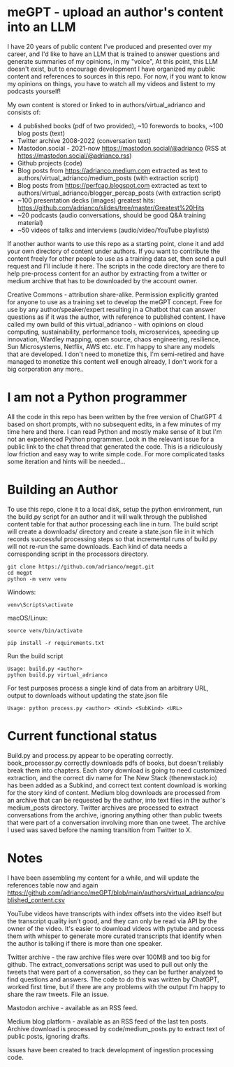# meGPT - upload an author's content into an LLM

I have 20 years of public content I've produced and presented over my career, and I'd like to have an LLM that is trained to answer questions and generate summaries of my opinions, in my "voice", At this point, this LLM doesn't exist, but to encourage development I have organized my public content and references to sources in this repo. For now, if you want to know my opinions on things, you have to watch all my videos and listent to my podcasts yourself!

My own content is stored or linked to in authors/virtual_adrianco and consists of:
- 4 published books (pdf of two provided), ~10 forewords to books, ~100 blog posts (text)
- Twitter archive 2008-2022 (conversation text)
- Mastodon.social - 2021-now https://mastodon.social/@adrianco (RSS at https://mastodon.social/@adrianco.rss)
- Github projects (code)
- Blog posts from https://adrianco.medium.com extracted as text to authors/virtual_adrianco/medium_posts (with extraction script)
- Blog posts from https://perfcap.blogspot.com extracted as text to authors/virtual_adrianco/blogger_percap_posts (with extraction script)
- ~100 presentation decks (images) greatest hits: https://github.com/adrianco/slides/tree/master/Greatest%20Hits
- ~20 podcasts (audio conversations, should be good Q&A training material)
- ~50 videos of talks and interviews (audio/video/YouTube playlists)

If another author wants to use this repo as a starting point, clone it and add your own directory of content under authors. If you want to contribute the content freely for other people to use as a training data set, then send a pull request and I'll include it here. The scripts in the code directory are there to help pre-process content for an author by extracting from a twitter or medium archive that has to be downloaded by the account owner.

Creative Commons - attribution share-alike. Permission explicitly granted for anyone to use as a training set to develop the meGPT concept. Free for use by any author/speaker/expert resulting in a Chatbot that can answer questions as if it was the author, with reference to published content. I have called my own build of this virtual_adrianco - with opinions on cloud computing, sustainability, performance tools, microservices, speeding up innovation, Wardley mapping, open source, chaos engineering, resilience, Sun Microsystems, Netflix, AWS etc. etc. I'm happy to share any models that are developed. I don't need to monetize this, I'm semi-retired and have managed to monetize this content well enough already, I don't work for a big corporation any more..

# I am not a Python programmer
All the code in this repo has been written by the free version of ChatGPT 4 based on short prompts, with no subsequent edits, in a few minutes of my time here and there. I can read Python and mostly make sense of it but I'm not an experienced Python programmer. Look in the relevant issue for a public link to the chat thread that generated the code. This is a ridiculously low friction and easy way to write simple code. For more complicated tasks some iteration and hints will be needed...

# Building an Author
To use this repo, clone it to a local disk, setup the python environment, run the build.py script for an author and it will walk through the published content table for that author processing each line in turn. The build script will create a downloads/<author> directory and create a state.json file in it which records successful processing steps so that incremental runs of build.py will not re-run the same downloads. Each kind of data needs a corresponding script in the processors directory.

```
git clone https://github.com/adrianco/megpt.git
cd megpt
python -m venv venv
```
Windows:
```
venv\Scripts\activate
```
macOS/Linux:
```
source venv/bin/activate
```
```
pip install -r requirements.txt
```
Run the build script
```
Usage: build.py <author>
python build.py virtual_adrianco
```

For test purposes process a single kind of data from an arbitrary URL, output to downloads without updating the state.json file
```
Usage: python process.py <author> <Kind> <SubKind> <URL>
```

# Current functional status
Build.py and process.py appear to be operating correctly.
book_processor.py correctly downloads pdfs of books, but doesn't reliably break them into chapters.
Each story download is going to need customized extraction, and the correct div name for The New Stack (thenewstack.io) has been added as a Subkind, and correct text content download is working for the story kind of content.
Medium blog downloads are processed from an archive that can be requested by the author, into text files in the author's medium_posts directory.
Twitter archives are processed to extract conversations from the archive, ignoring anything other than public tweets that were part of a conversation involving more than one tweet. The archive I used was saved before the naming transition from Twitter to X.

# Notes
I have been assembling my content for a while, and will update the references table now and again https://github.com/adrianco/meGPT/blob/main/authors/virtual_adrianco/published_content.csv

YouTube videos have transcripts with index offsets into the video itself but the transcript quality isn't good, and they can only be read via API by the owner of the video. It's easier to download videos with pytube and process them with whisper to generate more curated transcripts that identify when the author is talking if there is more than one speaker.

Twitter archive - the raw archive files were over 100MB and too big for github. The extract_conversations script was used to pull out only the tweets that were part of a conversation, so they can be further analyzed to find questions and answers. The code to do this was written by ChatGPT, worked first time, but if there are any problems with the output I'm happy to share the raw tweets. File an issue.

Mastodon archive - available as an RSS feed.

Medium blog platform - available as an RSS feed of the last ten posts. Archive download is processed by code/medium_posts.py to extract text of public posts, ignoring drafts.

Issues have been created to track development of ingestion processing code.
